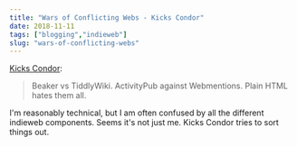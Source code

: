 ```yaml
---
title: "Wars of Conflicting Webs - Kicks Condor"
date: 2018-11-11
tags: ["blogging","indieweb"]
slug: "wars-of-conflicting-webs"
---
```


[Kicks Condor](https://www.kickscondor.com/wars-of-conflicting-webs/):

> Beaker vs TiddlyWiki. ActivityPub against Webmentions. Plain HTML hates them all.

I'm reasonably technical, but I am often confused by all the different indieweb components. Seems it's not just me. Kicks Condor tries to sort things out.